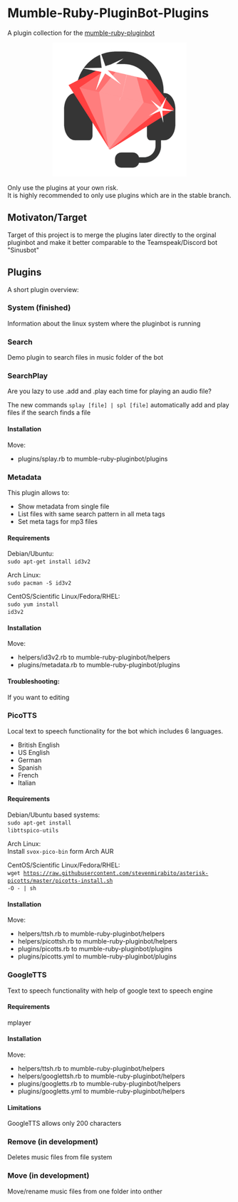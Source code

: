 # Mumble-Ruby-PluginBot-Plugins
A plugin collection for the [mumble-ruby-pluginbot](https://github.com/Shadowsith/mumble-ruby-pluginbot)

<div align="center">
   <img src="./logo/mumble-ruby-pluginbot.png" width="300px" heigth="300px">
</div>

Only use the plugins at your own risk.<br>
It is highly recommended to only use plugins which are in the stable branch.

## Motivaton/Target

Target of this project is to merge the plugins later directly to the orginal pluginbot and
make it better comparable to the Teamspeak/Discord bot "Sinusbot"

## Plugins
A short plugin overview:

### System (finished)
Information about the linux system where the pluginbot is running

### Search
Demo plugin to search files in music folder of the bot<br>

### SearchPlay
Are you lazy to use .add and .play each time for playing an audio file?

The new commands <code>splay [file] | spl [file]</code> automatically add and play files if the search finds a file

#### Installation
Move:
* plugins/splay.rb to mumble-ruby-pluginbot/plugins

### Metadata
This plugin allows to:
* Show metadata from single file
* List files with same search pattern in all meta tags
* Set meta tags for mp3 files

#### Requirements
Debian/Ubuntu:<br>
<code>sudo apt-get install id3v2</code>

Arch Linux:<br>
<code>sudo pacman -S id3v2</code>

CentOS/Scientific Linux/Fedora/RHEL:<br>
<code>sudo yum install id3v2</code>

#### Installation
Move:
* helpers/id3v2.rb to mumble-ruby-pluginbot/helpers
* plugins/metadata.rb to mumble-ruby-pluginbot/plugins

#### Troubleshooting:
If you want to editing

### PicoTTS
Local text to speech functionality for the bot which includes 6 languages.

* British English
* US English
* German
* Spanish
* French
* Italian

#### Requirements
Debian/Ubuntu based systems:<br>
<code>sudo apt-get install libttspico-utils</code>

Arch Linux:<br>
Install <code>svox-pico-bin</code> form Arch AUR

CentOS/Scientific Linux/Fedora/RHEL:<br>
<code>wget https://raw.githubusercontent.com/stevenmirabito/asterisk-picotts/master/picotts-install.sh -O - | sh</code>

#### Installation
Move:
* helpers/ttsh.rb to mumble-ruby-pluginbot/helpers
* helpers/picottsh.rb to mumble-ruby-pluginbot/helpers
* plugins/picotts.rb to mumble-ruby-pluginbot/plugins
* plugins/picotts.yml to mumble-ruby-pluginbot/plugins

### GoogleTTS
Text to speech functionality with help of google text to speech engine<br>

#### Requirements
mplayer

#### Installation
Move:
* helpers/ttsh.rb to mumble-ruby-pluginbot/helpers
* helpers/googlettsh.rb to mumble-ruby-pluginbot/helpers
* plugins/googletts.rb to mumble-ruby-pluginbot/helpers
* plugins/googletts.yml to mumble-ruby-pluginbot/helpers

#### Limitations
GoogleTTS allows only 200 characters

### Remove (in development)
Deletes music files from file system<br>

### Move (in development)
Move/rename music files from one folder into onther<br>
